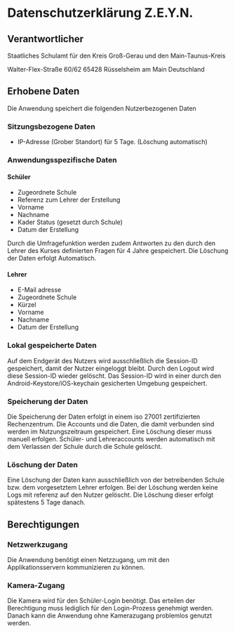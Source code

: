 # Datenschutzerklärung Z.E.Y.N.

## Verantwortlicher

Staatliches Schulamt für den Kreis Groß-Gerau und den Main-Taunus-Kreis

Walter-Flex-Straße 60/62
65428 Rüsselsheim am Main
Deutschland

## Erhobene Daten

Die Anwendung speichert die folgenden Nutzerbezogenen Daten



### Sitzungsbezogene Daten
 - IP-Adresse (Grober Standort) für 5 Tage. (Löschung automatisch)

### Anwendungsspezifische Daten
#### Schüler
 - Zugeordnete Schule
 - Referenz zum Lehrer der Erstellung
 - Vorname
 - Nachname
 - Kader Status (gesetzt durch Schule)
 - Datum der Erstellung

Durch die Umfragefunktion werden zudem Antworten zu den durch den Lehrer des Kurses definierten Fragen für 4 Jahre gespeichert. Die Löschung der Daten erfolgt Automatisch.

#### Lehrer
 - E-Mail adresse
 - Zugeordnete Schule
 - Kürzel
 - Vorname
 - Nachname
 - Datum der Erstellung

### Lokal gespeicherte Daten
Auf dem Endgerät des Nutzers wird ausschließlich die Session-ID gespeichert, damit der Nutzer eingeloggt bleibt. 
Durch den Logout wird diese Session-ID wieder gelöscht. Das Session-ID wird in einer durch den Android-Keystore/iOS-keychain gesicherten Umgebung gespeichert.

### Speicherung der Daten
Die Speicherung der Daten erfolgt in einem iso 27001 zertifizierten Rechenzentrum. Die Accounts und die Daten, die damit verbunden sind werden im Nutzungszeitraum gespeichert. Eine Löschung dieser muss manuell erfolgen. Schüler- und Lehreraccounts werden automatisch mit dem Verlassen der Schule durch die Schule gelöscht.

### Löschung der Daten
Eine Löschung der Daten kann ausschließlich von der betreibenden Schule bzw. dem vorgesetztem Lehrer erfolgen. Bei der Löschung werden keine Logs mit referenz auf den Nutzer gelöscht. Die Löschung dieser erfolgt spätestens 5 Tage danach.

## Berechtigungen

### Netzwerkzugang
Die Anwendung benötigt einen Netzzugang, um mit den Applikationsservern kommunizieren zu können.

### Kamera-Zugang
Die Kamera wird für den Schüler-Login benötigt. Das erteilen der Berechtigung muss lediglich für den Login-Prozess genehmigt werden. Danach kann die Anwendung ohne Kamerazugang problemlos genutzt werden. 